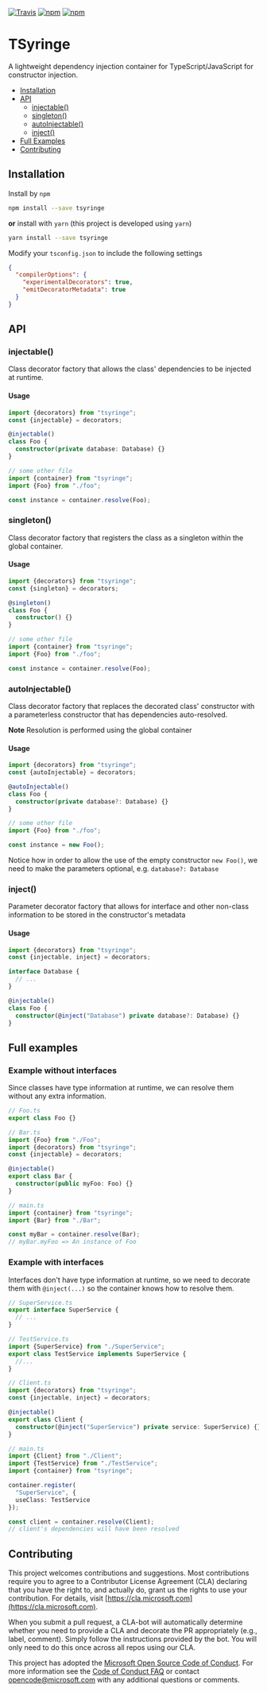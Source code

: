 [![Travis](https://img.shields.io/travis/Microsoft/tsyringe.svg)](https://travis-ci.org/Microsoft/tsyringe/)
[![npm](https://img.shields.io/npm/v/tsyringe.svg)](https://www.npmjs.com/package/tsyringe)
[![npm](https://img.shields.io/npm/dt/tsyringe.svg)](https://www.npmjs.com/package/tsyringe)

# TSyringe

A lightweight dependency injection container for TypeScript/JavaScript for
constructor injection.

* [Installation](#installation)
* [API](#api)
  * [injectable()](#injectable)
  * [singleton()](#singleton)
  * [autoInjectable()](#autoinjectable)
  * [inject()](#inject)
* [Full Examples](#full-examples)
* [Contributing](#contributing)

## Installation
Install by `npm`
```sh
npm install --save tsyringe
```

**or** install with `yarn` (this project is developed using `yarn`)
```sh
yarn install --save tsyringe
```

Modify your `tsconfig.json` to include the following settings
```json
{
  "compilerOptions": {
    "experimentalDecorators": true,
    "emitDecoratorMetadata": true
  }
}
```

## API
### injectable()
Class decorator factory that allows the class' dependencies to be injected at
runtime.

#### Usage
```typescript
import {decorators} from "tsyringe";
const {injectable} = decorators;

@injectable()
class Foo {
  constructor(private database: Database) {}
}

// some other file
import {container} from "tsyringe";
import {Foo} from "./foo";

const instance = container.resolve(Foo);
```

### singleton()
Class decorator factory that registers the class as a singleton within the
global container.

#### Usage
```typescript
import {decorators} from "tsyringe";
const {singleton} = decorators;

@singleton()
class Foo {
  constructor() {}
}

// some other file
import {container} from "tsyringe";
import {Foo} from "./foo";

const instance = container.resolve(Foo);
```

### autoInjectable()
Class decorator factory that replaces the decorated class' constructor with
a parameterless constructor that has dependencies auto-resolved.

**Note** Resolution is performed using the global container

#### Usage
```typescript
import {decorators} from "tsyringe";
const {autoInjectable} = decorators;

@autoInjectable()
class Foo {
  constructor(private database?: Database) {}
}

// some other file
import {Foo} from "./foo";

const instance = new Foo();
```

Notice how in order to allow the use of the empty constructor `new Foo()`, we
need to make the parameters optional, e.g. `database?: Database`

### inject()
Parameter decorator factory that allows for interface and other non-class
information to be stored in the constructor's metadata

#### Usage
```typescript
import {decorators} from "tsyringe";
const {injectable, inject} = decorators;

interface Database {
  // ...
}

@injectable()
class Foo {
  constructor(@inject("Database") private database?: Database) {}
}
```

## Full examples
### Example without interfaces
Since classes have type information at runtime, we can resolve them without any
extra information.

```typescript
// Foo.ts
export class Foo {}
```
```typescript
// Bar.ts
import {Foo} from "./Foo";
import {decorators} from "tsyringe";
const {injectable} = decorators;

@injectable()
export class Bar {
  constructor(public myFoo: Foo) {}
}
```
```typescript
// main.ts
import {container} from "tsyringe";
import {Bar} from "./Bar";

const myBar = container.resolve(Bar);
// myBar.myFoo => An instance of Foo
```

### Example with interfaces
Interfaces don't have type information at runtime, so we need to decorate them
with `@inject(...)` so the container knows how to resolve them.

```typescript
// SuperService.ts
export interface SuperService {
  // ...
}
```
```typescript
// TestService.ts
import {SuperService} from "./SuperService";
export class TestService implements SuperService {
  //...
}
```
```typescript
// Client.ts
import {decorators} from "tsyringe";
const {injectable, inject} = decorators;

@injectable()
export class Client {
  constructor(@inject("SuperService") private service: SuperService) {}
}
```
```typescript
// main.ts
import {Client} from "./Client";
import {TestService} from "./TestService";
import {container} from "tsyringe";

container.register(
  "SuperService", {
  useClass: TestService
});

const client = container.resolve(Client);
// client's dependencies will have been resolved
```

## Contributing

This project welcomes contributions and suggestions.  Most contributions require you to agree to a
Contributor License Agreement (CLA) declaring that you have the right to, and actually do, grant us
the rights to use your contribution. For details, visit [https://cla.microsoft.com](https://cla.microsoft.com).

When you submit a pull request, a CLA-bot will automatically determine whether you need to provide
a CLA and decorate the PR appropriately (e.g., label, comment). Simply follow the instructions
provided by the bot. You will only need to do this once across all repos using our CLA.

This project has adopted the [Microsoft Open Source Code of Conduct](https://opensource.microsoft.com/codeofconduct/).
For more information see the [Code of Conduct FAQ](https://opensource.microsoft.com/codeofconduct/faq/) or
contact [opencode@microsoft.com](mailto:opencode@microsoft.com) with any additional questions or comments.
